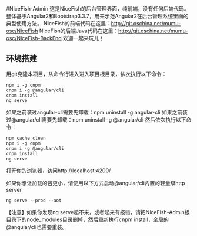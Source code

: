#NiceFish-Admin
 这是NiceFish的后台管理界面，纯前端，没有任何后端代码。整体基于Angular2和Bootstrap3.3.7，用来示范Angular2在后台管理系统里面的典型使用方法。 
 NiceFish的前端代码在这里：http://git.oschina.net/mumu-osc/NiceFish
 NiceFish的后端Java代码在这里：http://git.oschina.net/mumu-osc/NiceFish-BackEnd
 欢迎一起来玩儿！

## 环境搭建

用git克隆本项目，从命令行进入进入项目根目录，依次执行以下命令：

	npm i -g cnpm
	cnpm i -g @angular/cli
	cnpm install
	ng serve

如果之前装过angular-cli需要先卸载：npm uninstall -g angular-cli
如果之前装过@angular/cli需要先卸载：npm uninstall -g @angular/cli
然后依次执行以下命令：

	npm cache clean
	npm i -g cnpm
	cnpm i -g @angular/cli
	cnpm install
	ng serve

打开你的浏览器，访问http://localhost:4200/

如果你想让加载的包更小，请使用以下方式启动@angular/cli内置的轻量级http server

	ng serve --prod --aot
【注意】如果你发现ng serve起不来，或者起来有报错，请把NiceFish-Admin根目录下的node_modules目录删掉，然后重新执行cnpm install，全局的@angular/cli也需要重装。
